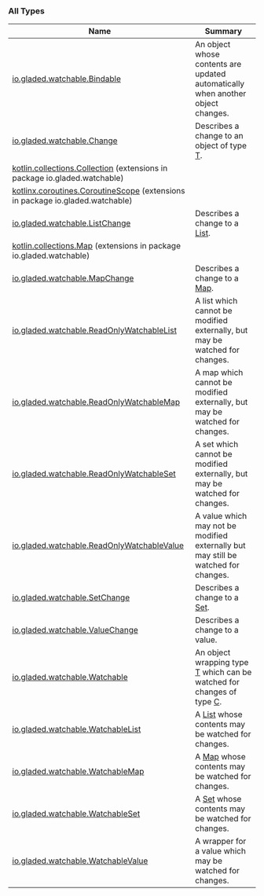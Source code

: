 

### All Types

| Name | Summary |
|---|---|
| [io.gladed.watchable.Bindable](../io.gladed.watchable/-bindable/index.md) | An object whose contents are updated automatically when another object changes. |
| [io.gladed.watchable.Change](../io.gladed.watchable/-change.md) | Describes a change to an object of type [T](../io.gladed.watchable/-change.md#T). |
| [kotlin.collections.Collection](../io.gladed.watchable/kotlin.collections.-collection/index.md) (extensions in package io.gladed.watchable) |  |
| [kotlinx.coroutines.CoroutineScope](../io.gladed.watchable/kotlinx.coroutines.-coroutine-scope/index.md) (extensions in package io.gladed.watchable) |  |
| [io.gladed.watchable.ListChange](../io.gladed.watchable/-list-change/index.md) | Describes a change to a [List](https://kotlinlang.org/api/latest/jvm/stdlib/kotlin.collections/-list/index.html). |
| [kotlin.collections.Map](../io.gladed.watchable/kotlin.collections.-map/index.md) (extensions in package io.gladed.watchable) |  |
| [io.gladed.watchable.MapChange](../io.gladed.watchable/-map-change/index.md) | Describes a change to a [Map](https://kotlinlang.org/api/latest/jvm/stdlib/kotlin.collections/-map/index.html). |
| [io.gladed.watchable.ReadOnlyWatchableList](../io.gladed.watchable/-read-only-watchable-list/index.md) | A list which cannot be modified externally, but may be watched for changes. |
| [io.gladed.watchable.ReadOnlyWatchableMap](../io.gladed.watchable/-read-only-watchable-map.md) | A map which cannot be modified externally, but may be watched for changes. |
| [io.gladed.watchable.ReadOnlyWatchableSet](../io.gladed.watchable/-read-only-watchable-set.md) | A set which cannot be modified externally, but may be watched for changes. |
| [io.gladed.watchable.ReadOnlyWatchableValue](../io.gladed.watchable/-read-only-watchable-value/index.md) | A value which may not be modified externally but may still be watched for changes. |
| [io.gladed.watchable.SetChange](../io.gladed.watchable/-set-change/index.md) | Describes a change to a [Set](https://kotlinlang.org/api/latest/jvm/stdlib/kotlin.collections/-set/index.html). |
| [io.gladed.watchable.ValueChange](../io.gladed.watchable/-value-change/index.md) | Describes a change to a value. |
| [io.gladed.watchable.Watchable](../io.gladed.watchable/-watchable/index.md) | An object wrapping type [T](../io.gladed.watchable/-watchable/index.md#T) which can be watched for changes of type [C](../io.gladed.watchable/-watchable/index.md#C). |
| [io.gladed.watchable.WatchableList](../io.gladed.watchable/-watchable-list/index.md) | A [List](https://kotlinlang.org/api/latest/jvm/stdlib/kotlin.collections/-list/index.html) whose contents may be watched for changes. |
| [io.gladed.watchable.WatchableMap](../io.gladed.watchable/-watchable-map/index.md) | A [Map](https://kotlinlang.org/api/latest/jvm/stdlib/kotlin.collections/-map/index.html) whose contents may be watched for changes. |
| [io.gladed.watchable.WatchableSet](../io.gladed.watchable/-watchable-set/index.md) | A [Set](https://kotlinlang.org/api/latest/jvm/stdlib/kotlin.collections/-set/index.html) whose contents may be watched for changes. |
| [io.gladed.watchable.WatchableValue](../io.gladed.watchable/-watchable-value/index.md) | A wrapper for a value which may be watched for changes. |
